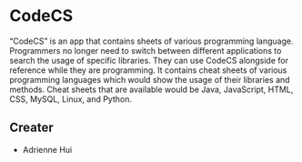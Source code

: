 # CodeCS

  “CodeCS” is an app that contains sheets of various programming language. Programmers no longer need to switch between different applications to search the usage of specific libraries. They can use CodeCS alongside for reference while they are programming. It contains cheat sheets of various programming languages which would show the usage of their libraries and methods. Cheat sheets that are available would be Java, JavaScript, HTML, CSS, MySQL, Linux, and Python.

## Creater 

- Adrienne Hui

  

